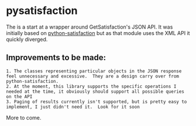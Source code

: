 pysatisfaction
==============

The is a start at a wrapper around GetSatisfaction's JSON API.  It was initially based on [python-satisfaction](https://github.com/gma/python-satisfaction) but as that module uses the XML API it quickly diverged.  

Improvements to be made:
------------------------

    1. The classes representing particular objects in the JSON response feel unnecessary and excessive.  They are a design carry over from python-satisfaction.
    2. At the moment, this library supports the specific operations I needed at the time, it obviously should support all possible queries on the API
    3. Paging of results currently isn't supported, but is pretty easy to implement, I just didn't need it.  Look for it soon

More to come.
